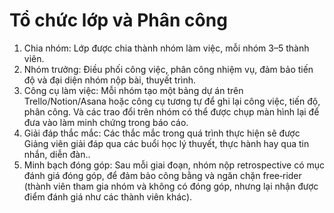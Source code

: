 # Tổ chức lớp và Phân công

1. Chia nhóm: Lớp được chia thành nhóm làm việc, mỗi nhóm 3–5 thành viên.
2. Nhóm trưởng: Điều phối công việc, phân công nhiệm vụ, đảm bảo tiến độ và đại diện nhóm nộp bài, thuyết trình.
3. Công cụ làm việc: Mỗi nhóm tạo một bảng dự án trên Trello/Notion/Asana hoặc công cụ tương tự để ghi lại công việc, tiến độ, phân công. Và các trao đổi trên nhóm có thể được chụp màn hình lại để đưa vào làm minh chứng trong báo cáo.
4. Giải đáp thắc mắc: Các thắc mắc trong quá trình thực hiện sẽ được Giảng viên giải đáp qua các buổi học lý thuyết, thực hành hay qua tin nhắn, diễn đàn..
5. Minh bạch đóng góp: Sau mỗi giai đoạn, nhóm nộp retrospective có mục đánh giá đóng góp, để đảm bảo công bằng và ngăn chặn free‑rider (thành viên tham gia nhóm và không có đóng góp, nhưng lại nhận được điểm đánh giá như các thành viên khác).
